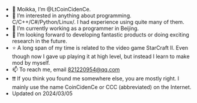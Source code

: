 - 👋 Moikka, I’m @LtCoinCidenCe.
- 👀 I’m interested in anything about programming. C/C++/C#/Python/Linux/. I had experience using quite many of them.
- 🌱 I’m currently working as a programmer in Beijing.
- 💞️ I’m looking forward to developing fantastic products or doing exciting research in the future.
- ⭐ A long span of my time is related to the video game StarCraft II. Even though now I gave up playing it at high level, but instead I learn to make mod by myself.
- 📫 To reach me, email 821220954@qq.com
- ❗❗ If you think you found me somewhere else, you are mostly right. I mainly use the name CoinCidenCe or CCC (abbreviated) on the Internet.
- Updated on 2024/03/05

<!---
LtCoinCidenCe/LtCoinCidenCe is a ✨ special ✨ repository because its `README.md` (this file) appears on your GitHub profile.
You can click the Preview link to take a look at your changes.
--->
